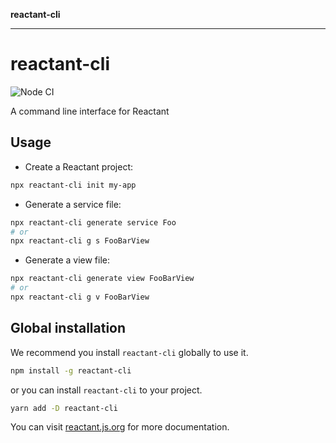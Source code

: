**reactant-cli**

***

# reactant-cli

![Node CI](https://github.com/unadlib/reactant/workflows/Node%20CI/badge.svg)

A command line interface for Reactant

## Usage

* Create a Reactant project:

```bash
npx reactant-cli init my-app
```

* Generate a service file:

```bash
npx reactant-cli generate service Foo
# or
npx reactant-cli g s FooBarView
```

* Generate a view file:

```bash
npx reactant-cli generate view FooBarView
# or
npx reactant-cli g v FooBarView
```

## Global installation

We recommend you install `reactant-cli` globally to use it.

```bash
npm install -g reactant-cli
```

or you can install `reactant-cli` to your project.

```bash
yarn add -D reactant-cli
```

You can visit [reactant.js.org](https://reactant.js.org/) for more documentation.
